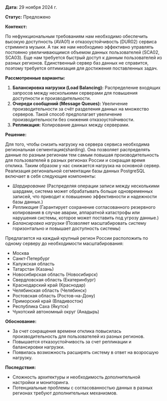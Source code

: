 **Дата:** 29 ноября 2024 г.

**Статус:** Предложено

**Контекст:**

По нефункциональным требованиям нам необходимо обеспечить высокую доступность (AVA01) и отказоустойчивость (DUR02) сервиса стриминга музыки. А так же нам необходимо эффективно управлять постоянно увеличивающимся объемом данных пользователей (SCA02, SCA03). Еще нам требуется быстрый доступ к данным пользователей из разных регионов. Единственный сервер баз данных не справится, поэтому требуется оптимизация для достижения поставленных задач.

**Рассмотренные варианты:**

1. **Балансировка нагрузки (Load Balancing):** Распределение входящих запросов между несколькими серверами для повышения доступности и производительности.
2. **Очереди сообщений (Message Queues):** Увеличение производительности за счёт разделения данных на множество серверов. Такой способ предполагает увеличение производительности без снижения отказоустойчивости.
3. **Репликация:** Копирование данных между серверами.

**Решение:**

Для того, чтобы снизить нагрузку на сервера сервиса необходима региональная сегментация(sharding). Она позволяет распределять данные по разным регионам тем самым повышая производительность для пользователей в разных регионах России и сокращая время отклика. Таким образом у нас снижается нагрузка на основной сервер.
Реализация региональной сегментации базы данных PostgreSQL включает в себя следующие компоненты:

- _Шардирование_ (Распределяя операции записи между несколькими шардами, система может обрабатывать больше одновременных записей, что приводит к повышению эффективности и надежности базы данных.)
- _Репликация_ (Гарантирует сохранение согласованного резервного копирования в случае аварии, аппаратной катастрофы или нарушения системы, которое может поставить под угрозу данные.)
- _Балансировка нагрузки_ (Позволяет масштабировать систему горизонтально и повышает доступность системы)

Предлагается на каждый крупный регион России расположить по одному серверу до необходимости масштабирования:

- Москва
- Санкт-Петербург
- Калужская область
- Татарстан (Казань)
- Новосибирская область (Новосибирск)
- Свердловская область (Екатеринбург)
- Краснодарский край (Краснодар)
- Челябинская область (Челябинск)
- Ростовская область (Ростов-на-Дону)
- Приморский край (Владивосток)
- Республика Саха (Якутск)
- Чукотский автономный округ (Анадырь)

**Обоснование:**

- За счет сокращения времени отклика повысилась производительность для пользователей из разных регионов.
- Повышается отказоустойчивость за счет репликации и балансировки нагрузки.
- Появилась возможность расширять систему в ответ на возросшую нагрузку.

**Последствия:**

- Сложность архитектуры и необходимость дополнительной настройки и мониторинга.
- Потенциальные проблемы с согласованностью данных в разных регионах требуют дополнительных механизмов.
